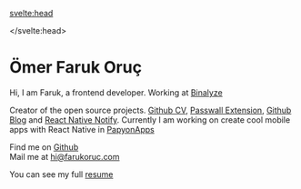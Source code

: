 <script>
	import TechStack from '$lib/components/TechStack.svelte';
</script>

<svelte:head>

<title>Faruk Oruç</title>

</svelte:head>

# Ömer Faruk Oruç

Hi, I am Faruk, a frontend developer. Working at [Binalyze](https://www.binalyze.com/)

Creator of the open source projects. [Github CV](https://github.com/bufgix/github-cv), [Passwall Extension](https://github.com/passwall/passwall-extension), [Github Blog](https://github.com/bufgix/github-blog) and [React Native Notify](https://github.com/Papyon-Apps/rn-notify).
Currently I am working on create cool mobile apps with React Native in [PapyonApps](https://github.com/Papyon-Apps/)

<TechStack />

Find me on [Github](https://github.com/bufgix)<br />
Mail me at [ hi@farukoruc.com](mailto:hi@farukoruc.com)<br />

You can see my full [resume](https://docs.google.com/document/d/1tN6QMFZBXqTrzR9U2Gfjbctsv6FWRjSCq3qcAZWMQ74/edit?usp=sharing)
